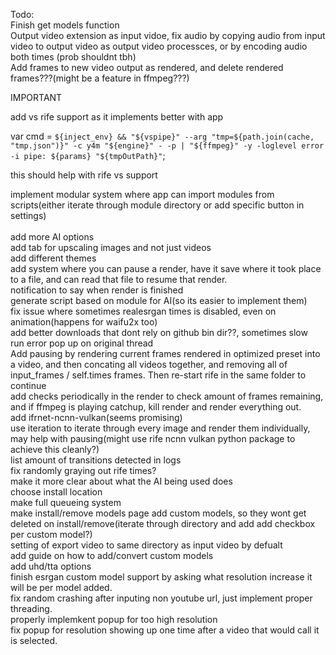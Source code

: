 
Todo:<br/>
Finish get models function<br/>
Output video extension as input vidoe, fix audio by copying audio from input video to output video as output video processces, or by encoding audio both times (prob shouldnt tbh)<br/>
Add frames to new video output as rendered, and delete rendered frames???(might be a feature in ffmpeg???)<br/>

IMPORTANT<br/>

add vs rife support as it implements better with app<br/>

var cmd = `${inject_env} && "${vspipe}" --arg "tmp=${path.join(cache, "tmp.json")}" -c y4m "${engine}" - -p | "${ffmpeg}" -y -loglevel error -i pipe: ${params} "${tmpOutPath}"`; 

this should help with rife vs support<br/>

implement modular system where app can import modules from scripts(either iterate through module directory or add specific button in settings)<br/>
<br/>
add more AI options<br/>
add tab for upscaling images and not just videos<br/>
add different themes<br/>
add system where you can pause a render, have it save where it took place to a file, and can read that file to resume that render.<br/>
notification to say when render is finished<br/>
generate script based on module for AI(so its easier to implement them)<br/>
fix issue where sometimes realesrgan times is disabled, even on animation(happens for waifu2x too)<br/>
add better downloads that dont rely on github bin dir??, sometimes slow<br/>
run error pop up on original thread<br/>
Add pausing by rendering current frames rendered in optimized preset into a video, and then concating all videos together, and removing all of input_frames / self.times frames. Then re-start rife in the same folder to continue<br/>
add checks periodically in the render to check amount of frames remaining, and if ffmpeg is playing catchup, kill render and render everything out.<br/>
add ifrnet-ncnn-vulkan(seems promising)<br/>
use iteration to iterate through every image and render them individually, may help with pausing(might use rife ncnn vulkan python package to achieve this cleanly?)<br/>
list amount of transitions detected in logs<br/>
fix randomly graying out rife times?<br/>
make it more clear about what the AI being used does<br/>
choose install location<br/>
make full queueing system<br/>
make install/remove models page add custom models, so they wont get deleted on install/remove(iterate through directory and add add checkbox per custom model?)<br/>
setting of export video to same directory as input video by defualt<br/>
add guide on how to add/convert custom models<br/>
add uhd/tta options<br/>
finish esrgan custom model support by asking what resolution increase it will be per model added.<br/>
fix random crashing after inputing non youtube url, just implement proper threading.<br/>
properly implemkent popup for too high resolution<br/>
fix popup for resolution showing up one time after a video that would call it is selected.<br/>
